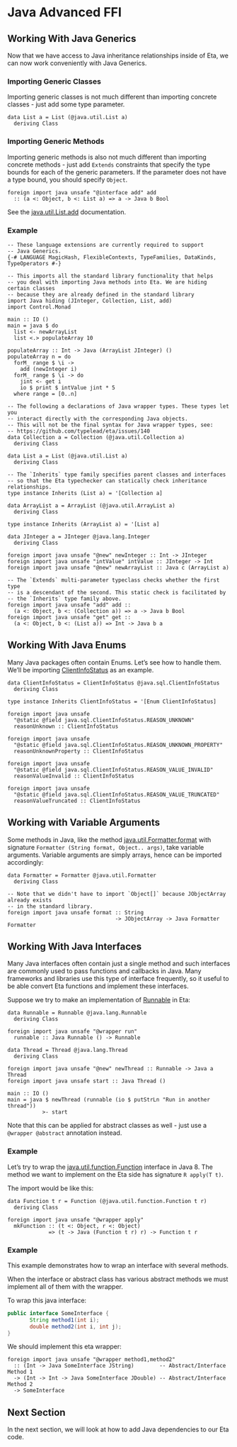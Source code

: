 # Java Advanced FFI

## Working With Java Generics

Now that we have access to Java inheritance relationships inside of Eta, we can now work conveniently with Java Generics.



### Importing Generic Classes

Importing generic classes is not much different than importing concrete classes - just add some type parameter.



```eta
data List a = List (@java.util.List a)
  deriving Class
```

### Importing Generic Methods

Importing generic methods is also not much different than importing concrete methods - just add `Extends` constraints that specify the type bounds for each of the generic parameters. If the parameter does not have a type bound, you should specify `Object`.



```eta
foreign import java unsafe "@interface add" add
  :: (a <: Object, b <: List a) => a -> Java b Bool
```

See the [java.util.List.add](https://docs.oracle.com/javase/7/docs/api/java/util/List.html#add(E)) documentation.



### Example

```eta
-- These language extensions are currently required to support
-- Java Generics.
{-# LANGUAGE MagicHash, FlexibleContexts, TypeFamilies, DataKinds, TypeOperators #-}

-- This imports all the standard library functionality that helps
-- you deal with importing Java methods into Eta. We are hiding certain classes
-- because they are already defined in the standard library
import Java hiding (JInteger, Collection, List, add)
import Control.Monad

main :: IO ()
main = java $ do
  list <- newArrayList
  list <.> populateArray 10

populateArray :: Int -> Java (ArrayList JInteger) ()
populateArray n = do
  forM_ range $ \i ->
    add (newInteger i)
  forM_ range $ \i -> do
    jint <- get i
    io $ print $ intValue jint * 5
  where range = [0..n]

-- The following a declarations of Java wrapper types. These types let you
-- interact directly with the corresponding Java objects.
-- This will not be the final syntax for Java wrapper types, see:
-- https://github.com/typelead/eta/issues/140
data Collection a = Collection (@java.util.Collection a)
  deriving Class

data List a = List (@java.util.List a)
  deriving Class

-- The `Inherits` type family specifies parent classes and interfaces
-- so that the Eta typechecker can statically check inheritance relationships.
type instance Inherits (List a) = '[Collection a]

data ArrayList a = ArrayList (@java.util.ArrayList a)
  deriving Class

type instance Inherits (ArrayList a) = '[List a]

data JInteger a = JInteger @java.lang.Integer
  deriving Class

foreign import java unsafe "@new" newInteger :: Int -> JInteger
foreign import java unsafe "intValue" intValue :: JInteger -> Int
foreign import java unsafe "@new" newArrayList :: Java c (ArrayList a)

-- The `Extends` multi-parameter typeclass checks whether the first type
-- is a descendant of the second. This static check is facilitated by
-- the `Inherits` type family above.
foreign import java unsafe "add" add ::
  (a <: Object, b <: (Collection a)) => a -> Java b Bool
foreign import java unsafe "get" get ::
  (a <: Object, b <: (List a)) => Int -> Java b a

```

## Working With Java Enums

Many Java packages often contain Enums. Let’s see how to handle them. We’ll be importing [ClientInfoStatus](https://docs.oracle.com/javase/7/docs/api/java/sql/ClientInfoStatus.html) as an example.



```eta
data ClientInfoStatus = ClientInfoStatus @java.sql.ClientInfoStatus
  deriving Class

type instance Inherits ClientInfoStatus = '[Enum ClientInfoStatus]

foreign import java unsafe
  "@static @field java.sql.ClientInfoStatus.REASON_UNKNOWN"
  reasonUnknown :: ClientInfoStatus

foreign import java unsafe
  "@static @field java.sql.ClientInfoStatus.REASON_UNKNOWN_PROPERTY"
  reasonUnknownProperty :: ClientInfoStatus

foreign import java unsafe
  "@static @field java.sql.ClientInfoStatus.REASON_VALUE_INVALID"
  reasonValueInvalid :: ClientInfoStatus

foreign import java unsafe
  "@static @field java.sql.ClientInfoStatus.REASON_VALUE_TRUNCATED"
  reasonValueTruncated :: ClientInfoStatus
```

## Working with Variable Arguments

Some methods in Java, like the method [java.util.Formatter.format](https://docs.oracle.com/javase/7/docs/api/java/util/Formatter.html#format(java.lang.String,%20java.lang.Object...)) with signature `Formatter (String format, Object.. args)`, take variable arguments. Variable arguments are simply arrays, hence can be imported accordingly:



```eta
data Formatter = Formatter @java.util.Formatter
  deriving Class

-- Note that we didn't have to import `Object[]` because JObjectArray already exists
-- in the standard library.
foreign import java unsafe format :: String
                                  -> JObjectArray -> Java Formatter Formatter
```

## Working With Java Interfaces

Many Java interfaces often contain just a single method and such interfaces are commonly used to pass functions and callbacks in Java. Many frameworks and libraries use this type of interface frequently, so it useful to be able convert Eta functions and implement these interfaces.



Suppose we try to make an implementation of [Runnable](https://docs.oracle.com/javase/7/docs/api/java/lang/Runnable.html) in Eta:



```eta
data Runnable = Runnable @java.lang.Runnable
  deriving Class

foreign import java unsafe "@wrapper run"
  runnable :: Java Runnable () -> Runnable

data Thread = Thread @java.lang.Thread
  deriving Class

foreign import java unsafe "@new" newThread :: Runnable -> Java a Thread
foreign import java unsafe start :: Java Thread ()

main :: IO ()
main = java $ newThread (runnable (io $ putStrLn "Run in another thread"))
           >- start
```

Note that this can be applied for abstract classes as well - just use a `@wrapper @abstract` annotation instead.



### Example

Let’s try to wrap the [java.util.function.Function](https://docs.oracle.com/javase/8/docs/api/java/util/function/Function.html) interface in Java 8. The method we want to implement on the Eta side has signature `R apply(T t)`.

The import would be like this:

```eta
data Function t r = Function (@java.util.function.Function t r)
  deriving Class

foreign import java unsafe "@wrapper apply"
  mkFunction :: (t <: Object, r <: Object)
             => (t -> Java (Function t r) r) -> Function t r
```

### Example

This example demonstrates how to wrap an interface with several methods.

When the interface or abstract class has various abstract methods we must implement all of them with the wrapper.

To wrap this java interface:

```java
public interface SomeInterface {
       String method1(int i);
       double method2(int i, int j);
}
```

We should implement this eta wrapper:

```eta
foreign import java unsafe "@wrapper method1,method2"
  :: (Int -> Java SomeInterface JString)        -- Abstract/Interface Method 1
  -> (Int -> Int -> Java SomeInterface JDouble) -- Abstract/Interface Method 2
  -> SomeInterface
```

## Next Section

In the next section, we will look at how to add Java dependencies to our Eta code.
